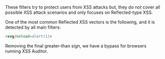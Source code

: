 These filters try to protect users from XSS attacks but, they do not cover all possible XSS attack scenarios and only focuses on Reflected-type XSS.

One of the most common Reflected XSS vectors is the following, and it is detected by all main filters:
```html
<svg/onload=alert(1)>
```

Removing the final greater-than sign, we have a bypass for browsers running XSS Auditor.
